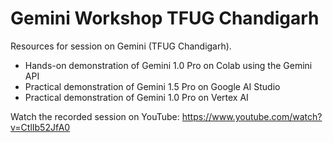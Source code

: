# Gemini Workshop TFUG Chandigarh
Resources for session on Gemini (TFUG Chandigarh).

- Hands-on demonstration of Gemini 1.0 Pro on Colab using the Gemini API
- Practical demonstration of Gemini 1.5 Pro on Google AI Studio
- Practical demonstration of Gemini 1.0 Pro on Vertex AI

Watch the recorded session on YouTube:
https://www.youtube.com/watch?v=CtlIb52JfA0





